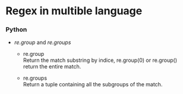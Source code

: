 # Regex in multible language


### Python
- *re.group* and *re.groups*
    - re.group   
        Return the match substring by indice, re.group(0) or re.group() return the entire match.

    - re.groups       
       Return a tuple containing all the subgroups of the match.
    